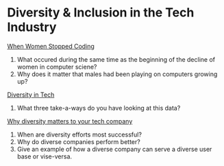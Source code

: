 # Diversity & Inclusion in the Tech Industry

[When Women Stopped Coding](https://www.npr.org/sections/money/2014/10/21/357629765/when-women-stopped-coding)

1. What occured during the same time as the beginning of the decline of women in computer sciene?
2. Why does it matter that males had been playing on computers growing up?

[Diversity in Tech](https://informationisbeautiful.net/visualizations/diversity-in-tech/)

1. What three take-a-ways do you have looking at this data?


[Why diversity matters to your tech company](https://www.usatoday.com/story/tech/columnist/2015/07/21/why-diversity-matters-your-tech-company/30419871/)

1. When are diversity efforts most successful?
2. Why do diverse companies perform better?
3. Give an example of how a diverse company can serve a diverse user base or vise-versa.